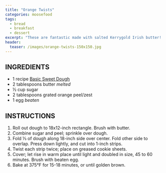 ```yaml
---
title: "Orange Twists"
categories: moosefood
tags: 
  - bread
  - breakfast
  - dessert
excerpt: "These are fantastic made with salted Kerrygold Irish butter! It works to make up the full recipe of sweet dough but use only half at a time, refrigerating the other portion for a few days. If using half the dough, roll out to an 18x9-inch rectangle and cut into 9 rolls. Also works well with a nut filling: grind 4 ounces of nuts and add to ¼ cup sugar."
header:
  teaser: /images/orange-twists-150x150.jpg
---
```


## INGREDIENTS
* 1 recipe [Basic Sweet Dough](/basic-sweet-dough)
* 2 tablespoons butter _melted_
* ½ cup sugar
* 2 tablespoons grated orange peel/zest
* 1 egg _beaten_


## INSTRUCTIONS
1. Roll out dough to 18x12-inch rectangle. Brush with butter.
2. Combine sugar and peel; sprinkle over dough.
3. Fold ⅓ of dough along 18-inch side over center. Fold other side to overlap. Press down lightly, and cut into 1-inch strips.
4. Twist each strip twice; place on greased cookie sheets.
5. Cover; let rise in warm place until light and doubled in size, 45 to 60 minutes. Brush with beaten egg.
6. Bake at 375°F for 15-18 minutes, or until golden brown.
